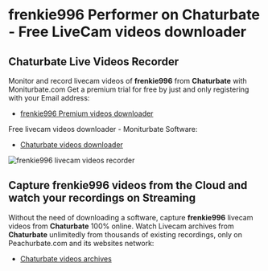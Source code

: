 # frenkie996 Performer on Chaturbate - Free LiveCam videos downloader

## Chaturbate Live Videos Recorder

Monitor and record livecam videos of **frenkie996** from **Chaturbate** with Moniturbate.com
Get a premium trial for free by just and only registering with your Email address:
* [frenkie996 Premium videos downloader](https://moniturbate.com/request-demo-licence-key.html)

Free livecam videos downloader - Moniturbate Software:
* [Chaturbate videos downloader](https://moniturbate.com/moniturbate-download-software.html)

![frenkie996 livecam videos recorder](https://peachurnet.com/templates/moniturbate-software.png)


## Capture frenkie996 videos from the Cloud and watch your recordings on Streaming

Without the need of downloading a software, capture **frenkie996** livecam videos from **Chaturbate** 100% online.
Watch Livecam archives from **Chaturbate** unlimitedly from thousands of existing recordings, only on Peachurbate.com and its websites network:
* [Chaturbate videos archives](https://peachurnet.com/)